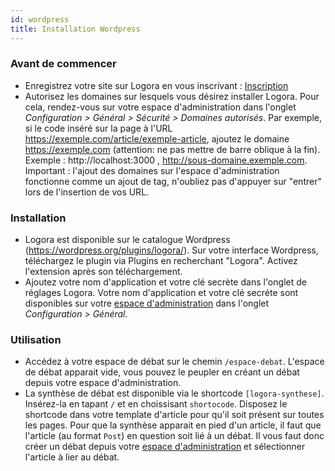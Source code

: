 ```yaml
---
id: wordpress
title: Installation Wordpress
---
```


### Avant de commencer 

- Enregistrez votre site sur Logora en vous inscrivant : [Inscription](https://logora.fr/signup)
- Autorisez les domaines sur lesquels vous désirez installer Logora. Pour cela, rendez-vous sur votre espace d'administration dans l'onglet *Configuration > Général > Sécurité > Domaines autorisés*. Par exemple, si le code inséré sur la page à l'URL https://exemple.com/article/exemple-article, ajoutez le domaine https://exemple.com (attention: ne pas mettre de barre oblique à la fin). Exemple : http://localhost:3000 , http://sous-domaine.exemple.com.  Important : l'ajout des domaines sur l'espace d'administration fonctionne comme un ajout de tag, n'oubliez pas d'appuyer sur "entrer" lors de l'insertion de vos URL.

### Installation

- Logora est disponible sur le catalogue Wordpress (https://wordpress.org/plugins/logora/). Sur votre interface Wordpress, téléchargez le plugin via Plugins en recherchant "Logora". Activez l'extension après son téléchargement.
- Ajoutez votre nom d'application et votre clé secrète dans l'onglet de réglages Logora. Votre nom d'application et votre clé secréte sont disponibles sur votre [espace d'administration](https://admin.logora.fr) dans l'onglet *Configuration > Général*.


### Utilisation

- Accédez à votre espace de débat sur le chemin `/espace-debat`. L'espace de débat apparait vide, vous pouvez le peupler en créant un débat depuis votre espace d'administration. 
- La synthèse de débat est disponible via le shortcode `[logora-synthese]`. Insérez-la en tapant `/` et en choissisant `shortocode`. Disposez le shortcode dans votre template d'article pour qu'il soit présent sur toutes les pages. Pour que la synthèse apparait en pied d'un article, il faut que l'article (au format `Post`) en question soit lié à un débat. Il vous faut donc créer un débat depuis votre [espace d'administration](https://admin.logora.fr) et sélectionner l'article à lier au débat. 
 
